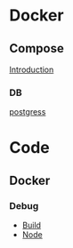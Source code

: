# Docker
## Compose
[Introduction](https://docs.docker.com/compose/intro/compose-application-model)
### DB
[postgress](https://hub.docker.com/_/postgres)
# Code
## Docker
### Debug
* [Build](https://code.visualstudio.com/docs/containers/reference)
* [Node](https://code.visualstudio.com/docs/containers/debug-node)